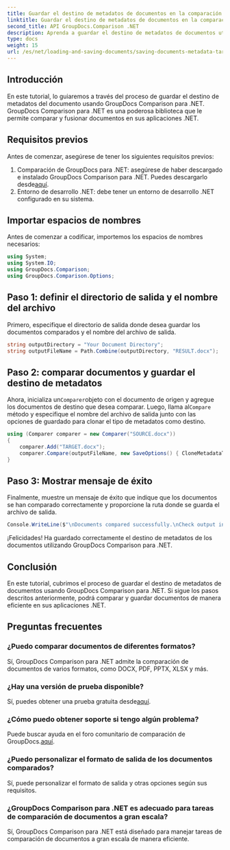 ```yaml
---
title: Guardar el destino de metadatos de documentos en la comparación de GroupDocs para .NET
linktitle: Guardar el destino de metadatos de documentos en la comparación de GroupDocs para .NET
second_title: API GroupDocs.Comparison .NET
description: Aprenda a guardar el destino de metadatos de documentos utilizando GroupDocs Comparison para .NET. Pasos sencillos para una comparación eficiente de documentos en sus aplicaciones .NET.
type: docs
weight: 15
url: /es/net/loading-and-saving-documents/saving-documents-metadata-target/
---
```

## Introducción
En este tutorial, lo guiaremos a través del proceso de guardar el destino de metadatos del documento usando GroupDocs Comparison para .NET. GroupDocs Comparison para .NET es una poderosa biblioteca que le permite comparar y fusionar documentos en sus aplicaciones .NET.
## Requisitos previos
Antes de comenzar, asegúrese de tener los siguientes requisitos previos:
1.  Comparación de GroupDocs para .NET: asegúrese de haber descargado e instalado GroupDocs Comparison para .NET. Puedes descargarlo desde[aquí](https://releases.groupdocs.com/comparison/net/).
2. Entorno de desarrollo .NET: debe tener un entorno de desarrollo .NET configurado en su sistema.

## Importar espacios de nombres
Antes de comenzar a codificar, importemos los espacios de nombres necesarios:
```csharp
using System;
using System.IO;
using GroupDocs.Comparison;
using GroupDocs.Comparison.Options;
```
## Paso 1: definir el directorio de salida y el nombre del archivo
Primero, especifique el directorio de salida donde desea guardar los documentos comparados y el nombre del archivo de salida.
```csharp
string outputDirectory = "Your Document Directory";
string outputFileName = Path.Combine(outputDirectory, "RESULT.docx");
```
## Paso 2: comparar documentos y guardar el destino de metadatos
 Ahora, inicializa un`Comparer`objeto con el documento de origen y agregue los documentos de destino que desea comparar. Luego, llama al`Compare` método y especifique el nombre del archivo de salida junto con las opciones de guardado para clonar el tipo de metadatos como destino.
```csharp
using (Comparer comparer = new Comparer("SOURCE.docx"))
{
    comparer.Add("TARGET.docx");
    comparer.Compare(outputFileName, new SaveOptions() { CloneMetadataType = MetadataType.Target });
}
```
## Paso 3: Mostrar mensaje de éxito
Finalmente, muestre un mensaje de éxito que indique que los documentos se han comparado correctamente y proporcione la ruta donde se guarda el archivo de salida.
```csharp
Console.WriteLine($"\nDocuments compared successfully.\nCheck output in {outputDirectory}.");
```
¡Felicidades! Ha guardado correctamente el destino de metadatos de los documentos utilizando GroupDocs Comparison para .NET.

## Conclusión
En este tutorial, cubrimos el proceso de guardar el destino de metadatos de documentos usando GroupDocs Comparison para .NET. Si sigue los pasos descritos anteriormente, podrá comparar y guardar documentos de manera eficiente en sus aplicaciones .NET.
## Preguntas frecuentes
### ¿Puedo comparar documentos de diferentes formatos?
Sí, GroupDocs Comparison para .NET admite la comparación de documentos de varios formatos, como DOCX, PDF, PPTX, XLSX y más.
### ¿Hay una versión de prueba disponible?
 Sí, puedes obtener una prueba gratuita desde[aquí](https://releases.groupdocs.com/).
### ¿Cómo puedo obtener soporte si tengo algún problema?
 Puede buscar ayuda en el foro comunitario de comparación de GroupDocs.[aquí](https://forum.groupdocs.com/c/comparison/12).
### ¿Puedo personalizar el formato de salida de los documentos comparados?
Sí, puede personalizar el formato de salida y otras opciones según sus requisitos.
### ¿GroupDocs Comparison para .NET es adecuado para tareas de comparación de documentos a gran escala?
Sí, GroupDocs Comparison para .NET está diseñado para manejar tareas de comparación de documentos a gran escala de manera eficiente.